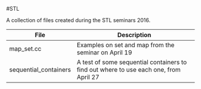 #STL

A collection of files created during the STL seminars 2016.

|File|			Description|
|----|---------------------|
|map_set.cc	| Examples on set and map from the seminar on April 19 |
|sequential_containers| A test of some sequential containers to find out where to use each one, from April 27|
